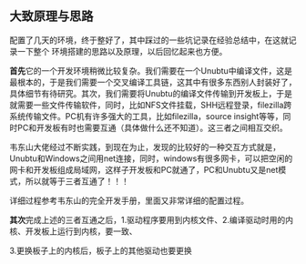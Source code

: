 ## 大致原理与思路

配置了几天的环境，终于整好了，其中踩过的一些坑记录在经验总结中，在这就记录一下整个 环境搭建的思路以及原理，以后回忆起来也方便。

**首先**它的一个开发环境稍微比较复杂。我们需要在一个Unubtu中编译文件，这是最根本的，于是我们需要一个交叉编译工具链，这其中有很多东西别人封装好了，具体细节有待研究。其次，我们需要将Unubtu的编译文件传输到开发板上，于是就需要一些文件传输软件，同时，比如NFS文件挂载，SHH远程登录，filezilla跨系统传输文件。PC机有许多强大的工具，比如filezilla，source insight等等，同时PC和开发板有时也需要互通（具体做什么还不知道）。这三者之间相互交织。

韦东山大佬经过不断实践，到现在为止，发现的比较好的一种交互方式就是，Unubtu和Windows之间用net连接，同时，windows有很多网卡，可以把空闲的网卡和开发板组成局域网，这样子开发板和PC就通了，PC和Unubtu又是net模式，所以就等于三者互通了！！！

详细过程参考韦东山的完全开发手册，里面又非常详细的配置过程。

**其次**完成上述的三者互通之后，1.驱动程序要用到内核文件、2.编译驱动时用的内核、开发板上运行到内核，要一致、

3.更换板子上的内核后，板子上的其他驱动也要更换